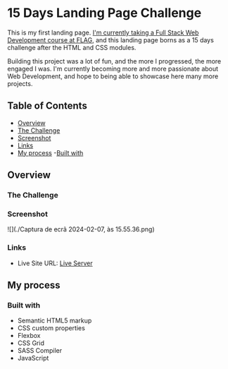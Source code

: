 # 15 Days Landing Page Challenge

This is my first landing page. [I'm currently taking a Full Stack Web Development course at FLAG](https://flag.pt/curso/full-stack-web-developer/), and this landing page borns as a 15 days challenge after the HTML and CSS modules.

Building this project was a lot of fun, and the more I progressed, the more engaged I was. I'm currently becoming more and more passionate about Web Development, and hope to being able to showcase here many more projects.

## Table of Contents

- [Overview](#Overview)
 - [The Challenge](#the-challenge)
 - [Screenshot](#screenshot)
 - [Links](#links)
- [My process](#my-process)
 -[Built with](#built-with) 

## Overview

### The Challenge

### Screenshot

![](./Captura de ecrã 2024-02-07, às 15.55.36.png)

### Links

- Live Site URL: [Live Server](https://allavezz.github.io/15daysLandingPage/)

## My process

### Built with

- Semantic HTML5 markup
- CSS custom properties
- Flexbox
- CSS Grid
- SASS Compiler
- JavaScript

